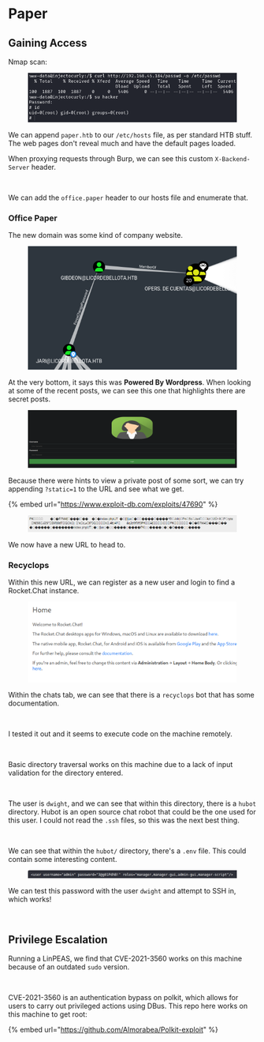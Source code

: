 # Paper

## Gaining Access

Nmap scan:

<figure><img src="../../../.gitbook/assets/image (85) (1).png" alt=""><figcaption></figcaption></figure>

We can append `paper.htb` to our `/etc/hosts` file, as per standard HTB stuff. The web pages don't reveal much and have the default pages loaded.

When proxying requests through Burp, we can see this custom `X-Backend-Server` header.

<figure><img src="../../../.gitbook/assets/image (79) (1).png" alt=""><figcaption></figcaption></figure>

We can add the `office.paper` header to our hosts file and enumerate that.

### Office Paper

The new domain was some kind of company website.

<figure><img src="../../../.gitbook/assets/image (78) (1).png" alt=""><figcaption></figcaption></figure>

At the very bottom, it says this was **Powered By Wordpress**. When looking at some of the recent posts, we can see this one that highlights there are secret posts.

<figure><img src="../../../.gitbook/assets/image (99) (2).png" alt=""><figcaption></figcaption></figure>

Because there were hints to view a private post of some sort, we can try appending `?static=1` to the URL and see what we get.

{% embed url="https://www.exploit-db.com/exploits/47690" %}

<figure><img src="../../../.gitbook/assets/image (84) (1).png" alt=""><figcaption></figcaption></figure>

We now have a new URL to head to.

### Recyclops

Within this new URL, we can register as a new user and login to find a Rocket.Chat instance.

<figure><img src="../../../.gitbook/assets/image (80) (1) (2).png" alt=""><figcaption></figcaption></figure>

Within the chats tab, we can see that there is a `recyclops` bot that has some documentation.

<figure><img src="../../../.gitbook/assets/image (98) (3).png" alt=""><figcaption></figcaption></figure>

I tested it out and it seems to execute code on the machine remotely.

<figure><img src="../../../.gitbook/assets/image (77) (1) (1).png" alt=""><figcaption></figcaption></figure>

Basic directory traversal works on this machine due to a lack of input validation for the directory entered.

<figure><img src="../../../.gitbook/assets/image (75) (1).png" alt=""><figcaption></figcaption></figure>

The user is `dwight`, and we can see that within this directory, there is a `hubot` directory. Hubot is an open source chat robot that could be the one used for this user. I could not read the `.ssh` files, so this was the next best thing.

<figure><img src="../../../.gitbook/assets/image (83) (1) (1).png" alt=""><figcaption></figcaption></figure>

We can see that within the `hubot/` directory, there's a `.env` file. This could contain some interesting content.

<figure><img src="../../../.gitbook/assets/image (82) (1).png" alt=""><figcaption></figcaption></figure>

We can test this password with the user `dwight` and attempt to SSH in, which works!

<figure><img src="../../../.gitbook/assets/image (74) (1) (2).png" alt=""><figcaption></figcaption></figure>

## Privilege Escalation

Running a LinPEAS, we find that CVE-2021-3560 works on this machine because of an outdated `sudo` version.

<figure><img src="../../../.gitbook/assets/image (76) (1).png" alt=""><figcaption></figcaption></figure>

CVE-2021-3560 is an authentication bypass on polkit, which allows for users to carry out privileged actions using DBus. This repo here works on this machine to get root:

{% embed url="https://github.com/Almorabea/Polkit-exploit" %}

<figure><img src="../../../.gitbook/assets/image (81) (1) (1).png" alt=""><figcaption></figcaption></figure>
